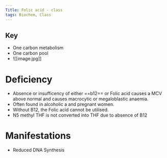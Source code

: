 ```yaml
---
Title: Folic acid - class
tags: Biochem, Class
---
```

## Key
- One carbon metabolism
- One carbon pool
- ![[image.jpg]]
# Deficiency
- Absence or insufficency of either ==b12== or Folic acid causes a MCV above normal and causes macrocytic or megaloblastic anaemia.
- Often found in alcoholic a and pregnant women.
- Without B12, the Folic acid cannot be utilised.
- N5 methyl THF is not converted into THF due to absence of B12

# Manifestations
- Reduced DNA Synthesis